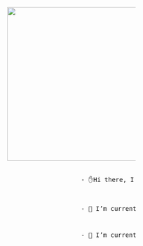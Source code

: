 
  
<pre>                         <img src="https://www.freecodecamp.org/news/content/images/2022/11/hire-full-stack-developers1546507474317-1.gif" height="350px" width="550px">

<p>                                             - ✋Hi there, I am Dhanush<br></p>
<p>                                             - 🔭 I’m currently working on Full stack development<br></p>
<p>                                             - 🌱 I’m currently learning CSE Software Engineering</p></pre>

</div>
